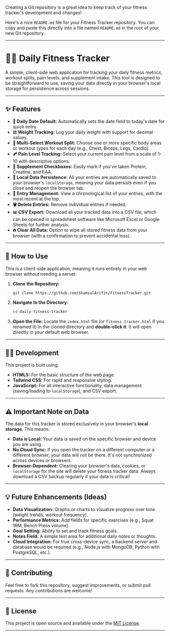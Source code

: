 Creating a Git repository is a great idea to keep track of your fitness tracker's development and changes\!

Here's a nice `README.md` file for your Fitness Tracker repository. You can copy and paste this directly into a file named `README.md` in the root of your new Git repository.

-----

# 🏋️‍♀️ Daily Fitness Tracker

A simple, client-side web application for tracking your daily fitness metrics, workout splits, pain levels, and supplement intake. This tool is designed to be straightforward to use, saving your data directly in your browser's local storage for persistence across sessions.

-----

## ✨ Features

  * **📅 Daily Date Default:** Automatically sets the date field to today's date for quick entry.
  * **⚖️ Weight Tracking:** Log your daily weight with support for decimal values.
  * **💪 Multi-Select Workout Split:** Choose one or more specific body areas or workout types for each day (e.g., Chest, Biceps, Legs, Cardio).
  * **🩹 Pain Level Tracking:** Select your current pain level from a scale of 1-10 with descriptive options.
  * **💊 Supplement Checkboxes:** Easily mark if you've taken Protein, Creatine, and EAA.
  * **💾 Local Data Persistence:** All your entries are automatically saved to your browser's `localStorage`, meaning your data persists even if you close and reopen the browser tab.
  * **📝 Entry Management:** View a chronological list of your entries, with the most recent at the top.
  * **🗑️ Delete Entries:** Remove individual entries if needed.
  * **📊 CSV Export:** Download all your tracked data into a CSV file, which can be opened in spreadsheet software like Microsoft Excel or Google Sheets for further analysis.
  * **🔥 Clear All Data:** Option to wipe all stored fitness data from your browser (with a confirmation to prevent accidental loss).

-----

## 🚀 How to Use

This is a client-side application, meaning it runs entirely in your web browser without needing a server.

1.  **Clone the Repository:**

    ```bash
    git clone https://github.com/ShamsulArifin/FitnessTracker.git
    ```

2.  **Navigate to the Directory:**

    ```bash
    cd daily-fitness-tracker
    ```

3.  **Open the File:**
    Locate the `index.html` file (or `fitness_tracker.html` if you renamed it) in the cloned directory and **double-click it**. It will open directly in your default web browser.

-----

## 👨‍💻 Development

This project is built using:

  * **HTML5:** For the basic structure of the web page.
  * **Tailwind CSS:** For rapid and responsive styling.
  * **JavaScript:** For all interactive functionality, data management (saving/loading to `localStorage`), and CSV export.

-----

## ⚠️ Important Note on Data

The data for this tracker is stored exclusively in your browser's **local storage**. This means:

  * **Data is Local:** Your data is saved on the specific browser and device you are using.
  * **No Cloud Sync:** If you open the tracker on a different computer or a different browser, your data will not be there. It's not synchronized across devices or browsers.
  * **Browser-Dependent:** Clearing your browser's data, cookies, or `localStorage` for the site will delete your fitness tracker data. Always download a CSV backup regularly if your data is critical\!

-----

## 💡 Future Enhancements (Ideas)

  * **Data Visualization:** Graphs or charts to visualize progress over time (weight trends, workout frequency).
  * **Performance Metrics:** Add fields for specific exercises (e.g., Squat 1RM, Bench Press volume).
  * **Goal Setting:** Ability to set and track fitness goals.
  * **Notes Field:** A simple text area for additional daily notes or thoughts.
  * **Cloud Integration:** For true cross-device sync, a backend server and database would be required (e.g., Node.js with MongoDB, Python with PostgreSQL, etc.).

-----

## 🤝 Contributing

Feel free to fork this repository, suggest improvements, or submit pull requests. Any contributions are welcome\!

-----

## 📄 License

This project is open source and available under the [MIT License](https://www.google.com/search?q=LICENSE).

-----